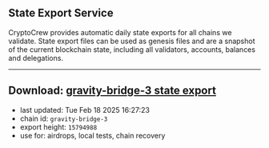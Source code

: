 ## State Export Service
CryptoCrew provides automatic daily state exports for all chains we validate. State export files can be used as genesis files and are a snapshot of the current blockchain state, including all validators, accounts, balances and delegations.

---
**Download: [gravity-bridge-3 state export](https://dl-eu2.ccvalidators.com/SERVICE/gravitybridge/gravity-bridge-3_export_15794988.json)**
---

- last updated: Tue Feb 18 2025 16:27:23
- chain id: `gravity-bridge-3`
- export height: `15794988`
- use for: airdrops, local tests, chain recovery
